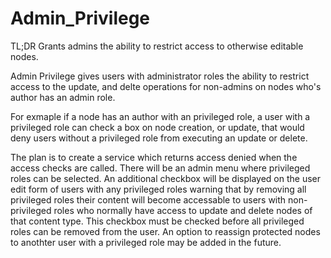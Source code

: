 # Admin_Privilege
TL;DR
Grants admins the ability to restrict access to otherwise editable nodes.

Admin Privilege gives users with administrator roles the ability to restrict access to the update, and delte operations for non-admins on nodes who's author has an admin role.

For exmaple if a node has an author with an privileged role, a user with a privileged role can check a box on node creation, or update, that would deny users without a privileged role from executing an update or delete.


The plan is to create a service which returns access denied when the access checks are called. There will be an admin menu where privileged roles can be selected. An additional checkbox will be displayed on the user edit form of users with any privileged roles warning that by removing all privileged roles their content will become accessable to users with non-privileged roles who normally have access to update and delete nodes of that content type. This checkbox must be checked before all privileged roles can be removed from the user. An option to reassign protected nodes to anothter user with a privileged role may be added in the future.


